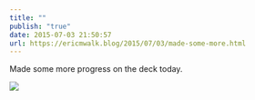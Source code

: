 ```yaml
---
title: ""
publish: "true"
date: 2015-07-03 21:50:57
url: https://ericmwalk.blog/2015/07/03/made-some-more.html
---
```


Made some more progress on the deck today.

![](https://ericmwalk.blog/uploads/2022/e7c0423ad7.jpg)